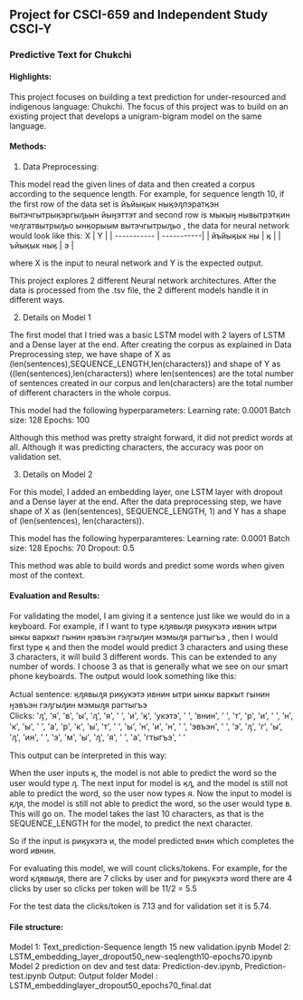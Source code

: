 ## Project for CSCI-659 and Independent Study CSCI-Y

### Predictive Text for Chukchi

#### Highlights:

This project focuses on building a text prediction for under-resourced and indigenous language: Chukchi. The focus of this project was to build on an existing project that develops a unigram-bigram model on the same language. 

#### Methods:

1. Data Preprocessing:

This model read the given lines of data and then created a corpus according to the sequence length. For example, for sequence length 10, if the first row of the data set is йъйыӄык ныӄэԓпэратӄэн вытэчгытрыӄэргыԓьын йыӈэттэт and second row is мыкыӈ нывытрэтӄин чеԓгатвытрыԓьо ынӄорыым вытэчгытрыԓьо , the data for neural network would look like this:
     X        |     Y      |
| ----------- | -----------|
| йъйыӄык ны  | ӄ          |
| ъйыӄык ныӄ  | э          |

where X is the input to neural network and Y is the expected output.

This project explores 2 different Neural network architectures. After the data is processed from the .tsv file, the 2 different models handle it in different ways. 


2. Details on Model 1

The first model that I tried was a basic LSTM model with 2 layers of LSTM and a Dense layer at the end. After creating the corpus as explained in Data Preprocessing step, we have shape of X as (len(sentences),SEQUENCE_LENGTH,len(characters)) and shape of Y as ((len(sentences),len(characters)) where len(sentences) are the total number of sentences created in our corpus and len(characters) are the total number of different characters in the whole corpus. 

This model had the following hyperparameters:
Learning rate: 0.0001
Batch size: 128
Epochs: 100

Although this method was pretty straight forward, it did not predict words at all. Although it was predicting characters, the accuracy was poor on validation set.

3. Details on Model 2

For this model, I added an embedding layer, one LSTM layer with dropout and a Dense layer at the end. After the data preprocessing step, we have shape of X as (len(sentences), SEQUENCE_LENGTH, 1) and Y has a shape of (len(sentences), len(characters)).

This model has the following hyperparamteres:
Learning rate: 0.0001
Batch size: 128
Epochs: 70
Dropout: 0.5

This method was able to build words and predict some words when given most of the context.

#### Evaluation and Results:

For validating the model, I am giving it a sentence just like we would do in a keyboard.
For example, if I want to type ӄԓявыԓя риӄукэтэ ивнин ытри ынкы варкыт гынин ӈэвъэн гэԓгыԓин мэмыԓя рагтыгъэ , then I would first type ӄ and then the model would predict 3 characters and using these 3 characters, it will build 3 different words. This can be extended to any number of words. I choose 3 as that is generally what we see on our smart phone keyboards. 
The output would look something like this:

Actual sentence: ӄԓявыԓя риӄукэтэ ивнин ытри ынкы варкыт гынин ӈэвъэн гэԓгыԓин мэмыԓя рагтыгъэ   
Clicks: 'ԓ', 'я', 'в', 'ы', 'ԓ', 'я', ' ', 'и', 'ӄ', 'укэтэ', ' ', 'внин', ' ', 'т', 'р', 'и', ' ', 'н', 'к', 'ы', ' ', 'а', 'р', 'к', 'ы', 'т', ' ', 'ы', 'н', 'и', 'н', ' ', 'эвъэн', ' ', 'э', 'ԓ', 'г', 'ы', 'ԓ', 'ин', ' ', 'э', 'м', 'ы', 'ԓ', 'я', ' ', 'а', 'гтыгъэ', ' '

This output can be interpreted in this way:

When the user inputs ӄ, the model is not able to predict the word so the user would type ԓ. The next input for model is ӄԓ, and the model is still not able to predict the word, so the user now types я. Now the input to model is ӄԓя, the model is still not able to predict the word, so the user would type в. This will go on. The model takes the last 10 characters, as that is the SEQUENCE_LENGTH for the model, to predict the next character.

So if the input is риӄукэтэ и, the model predicted внин which completes the word ивнин.

For evaluating this model, we will count clicks/tokens. For example, for the word ӄԓявыԓя, there are 7 clicks by user and for риӄукэтэ word there are 4 clicks by user so clicks per token will be 11/2 = 5.5

For the test data the clicks/token is 7.13 and for validation set it is 5.74.

#### File structure:

Model 1: Text_prediction-Sequence length 15 new validation.ipynb
Model 2: LSTM_embedding_layer_dropout50_new-seqlength10-epochs70.ipynb
Model 2 prediction on dev and test data: Prediction-dev.ipynb, Prediction-test.ipynb
Output: Output folder 
Model : LSTM_embeddinglayer_dropout50_epochs70_final.dat
